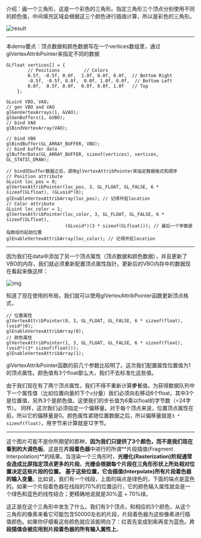 介绍：画一个三角形，这是一个彩色的三角形。指定三角形三个顶点分别使用不同的颜色值，中间填充区域会根据这三个颜色进行插值计算，所以是彩色的三角形。

![result](/Users/wangdong/github/opengl/LearnOpenGL/src/1.getting_started/0.07_shaders_interpolated/result.png)



---

本demo要点：顶点数据和颜色数据写在一个vertices数组里，通过glVertexAttribPointer来指定不同的数据

```
GLfloat vertices[] = {
		// Positions         // Colors
		0.5f, -0.5f, 0.0f,  1.0f, 0.0f, 0.0f,  // Bottom Right
		-0.5f, -0.5f, 0.0f,  0.0f, 1.0f, 0.0f,  // Bottom Left
		0.0f,  0.5f, 0.0f,  0.0f, 0.0f, 1.0f   // Top 
	};

GLuint VBO, VAO;
// gen VBO and VAO
glGenVertexArrays(1, &VAO);
glGenBuffers(1, &VBO);
// bind VAO
glBindVertexArray(VAO);

// bind VBO
glBindBuffer(GL_ARRAY_BUFFER, VBO);
// bind buffer data
glBufferData(GL_ARRAY_BUFFER, sizeof(vertices), vertices, GL_STATIC_DRAW);

// bind完buffer数据之后，调用glVertexAttribPointer来指定数据格式和顺序
// Position attribute
GLuint loc_pos = 0;
glVertexAttribPointer(loc_pos, 3, GL_FLOAT, GL_FALSE, 6 * sizeof(GLfloat), (GLvoid*)0);
glEnableVertexAttribArray(loc_pos); // 记得开启location
// Color attribute
GLuint loc_color = 1;
glVertexAttribPointer(loc_color, 3, GL_FLOAT, GL_FALSE, 6 * sizeof(GLfloat), 
                      (GLvoid*)(3 * sizeof(GLfloat))); // 最后一个参数是指数组的起始位置
glEnableVertexAttribArray(loc_color); // 记得开启location
```

---



因为我们在data中添加了另一个顶点属性（顶点数据和颜色数据），并且更新了VBO的内存，我们就必须重新配置顶点属性指针。更新后的VBO内存中的数据现在看起来像这样：

![img](https://learnopengl-cn.github.io/img/01/05/vertex_attribute_pointer_interleaved.png)

知道了现在使用的布局，我们就可以使用glVertexAttribPointer函数更新顶点格式，

```
// 位置属性
glVertexAttribPointer(0, 3, GL_FLOAT, GL_FALSE, 6 * sizeof(float), (void*)0);
glEnableVertexAttribArray(0);
// 颜色属性
glVertexAttribPointer(1, 3, GL_FLOAT, GL_FALSE, 6 * sizeof(float), (void*)(3* sizeof(float)));
glEnableVertexAttribArray(1);
```

glVertexAttribPointer函数的前几个参数比较明了。这次我们配置属性位置值为1的顶点属性。颜色值有3个float那么大，我们不去标准化这些值。

由于我们现在有了两个顶点属性，我们不得不重新计算**步长**值。为获得数据队列中下一个属性值（比如位置向量的下个`x`分量）我们必须向右移动6个float，其中3个是位置值，另外3个是颜色值。这使我们的步长值为6乘以float的字节数（=24字节）。
同样，这次我们必须指定一个偏移量。对于每个顶点来说，位置顶点属性在前，所以它的偏移量是0。颜色属性紧随位置数据之后，所以偏移量就是`3 * sizeof(float)`，用字节来计算就是12字节。

---

这个图片可能不是你所期望的那种，**因为我们只提供了3个颜色，而不是我们现在看到的大调色板**。这是在**片段着色器**中进行的所谓**片段插值(Fragment Interpolation)**的结果。当渲染一个三角形时，**光栅化(Rasterization)阶段通常会造成比原指定顶点更多的片段**。**光栅会根据每个片段在三角形形状上所处相对位置决定这些片段的位置。**
**基于这些位置，它会插值(Interpolate)所有片段着色器的输入变量**。比如说，我们有一个线段，上面的端点是绿色的，下面的端点是蓝色的。如果一个片段着色器在线段的70%的位置运行，它的颜色输入属性就会是一个绿色和蓝色的线性结合；更精确地说就是30%蓝 + 70%绿。

这正是在这个三角形中发生了什么。我们有3个顶点，和相应的3个颜色，从这个三角形的像素来看它可能包含50000左右的片段，片段着色器为这些像素进行插值颜色。如果你仔细看这些颜色就应该能明白了：红首先变成到紫再变为蓝色。**片段插值会被应用到片段着色器的所有输入属性上**。
